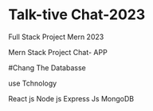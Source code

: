 # Talk-tive Chat-2023
Full Stack Project Mern 2023 


Mern Stack Project Chat- APP

#Chang The Databasse

use Tchnology

React js 
Node js 
Express Js 
MongoDB
